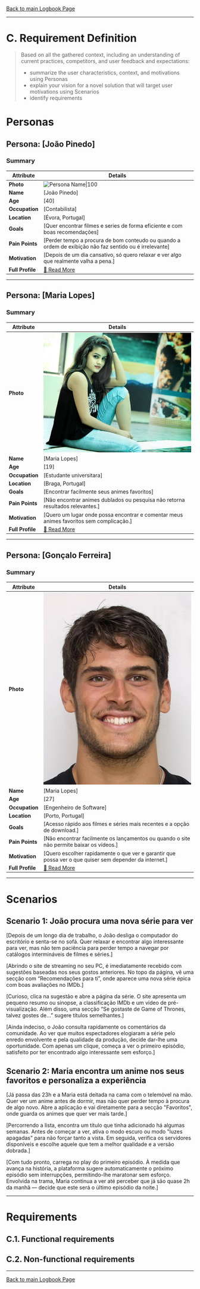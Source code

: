 [Back to main Logbook Page](../hci_logbook.md)

---
# C. Requirement Definition
>	Based on all the gathered context, including an understanding of current practices, competitors, and user feedback and expectations: 
>	- summarize the user characteristics, context, and motivations using Personas
>	- explain your vision for a novel solution that will target user motivations using Scenarios
>	- identify requirements

# Personas

## Persona: [João Pinedo] 
### Summary 
| Attribute        | Details                                       |
| ---------------- | --------------------------------------------- |
| **Photo**        | ![Persona Name\|100](personas/persona1.jpeg)  |
| **Name**         | [João Pinedo]                                |
| **Age**          | [40]                                 |
| **Occupation**   | [Contabilista]                           |
| **Location**     | [Évora, Portugal]                               |
| **Goals**        | [Quer encontrar filmes e series de forma eficiente e com boas recomendações]           |
| **Pain Points**  | [Perder tempo a procura de bom conteudo ou quando a ordem de exibição não faz sentido ou é irrelevante]              |
| **Motivation**   | [Depois de um dia cansativo, só quero relaxar e ver algo que realmente valha a pena.]                |
| **Full Profile** | [📄 Read More](personas/persona1_template.md) |

---
## Persona: [Maria Lopes] 
### Summary 
| Attribute        | Details                                       |
| ---------------- | --------------------------------------------- |
| **Photo**        | ![Persona Name](personas/persona2.jpg)            |
| **Name**         | [Maria Lopes]                                |
| **Age**          | [19]                                 |
| **Occupation**   | [Estudante universitara]                           |
| **Location**     | [Braga, Portugal]                               |
| **Goals**        | [Encontrar facilmente seus animes favoritos]           |
| **Pain Points**  | [Não encontrar animes dublados ou pesquisa não retorna resultados relevantes.]              |
| **Motivation**   | [Quero um lugar onde possa encontrar e comentar meus animes favoritos sem complicação.]                |
| **Full Profile** | [📄 Read More](personas/persona2_template.md) |

---
## Persona: [Gonçalo Ferreira] 
### Summary 
| Attribute        | Details                                       |
| ---------------- | --------------------------------------------- |
| **Photo**        | ![Persona Name](personas/persona3.jpg)            |
| **Name**         | [Maria Lopes]                                |
| **Age**          | [27]                                 |
| **Occupation**   | [Engenheiro de Software]                           |
| **Location**     | [Porto, Portugal]                               |
| **Goals**        | [Acesso rápido aos filmes e séries mais recentes e a opção de download.]           |
| **Pain Points**  | [Não encontrar facilmente os lançamentos ou quando o site não permite baixar os vídeos.]              |
| **Motivation**   | [Quero escolher rapidamente o que ver e garantir que possa ver o que quiser sem depender da internet.]                |
| **Full Profile** | [📄 Read More](personas/persona2_template.md) |

---



# Scenarios


## Scenario 1: João procura uma nova série para ver

[Depois de um longo dia de trabalho, o João desliga o computador do escritório e senta-se no sofá. Quer relaxar e encontrar algo interessante para ver, mas não tem paciência para perder tempo a navegar por catálogos intermináveis de filmes e séries.]

[Abrindo o site de streaming no seu PC, é imediatamente recebido com sugestões baseadas nos seus gostos anteriores. No topo da página, vê uma secção com “Recomendações para ti”, onde aparece uma nova série épica com boas avaliações no IMDb.]

[Curioso, clica na sugestão e abre a página da série. O site apresenta um pequeno resumo ou sinopse, a classificação IMDb e um vídeo de pré-visualização. Além disso, uma secção “Se gostaste de Game of Thrones, talvez gostes de...” sugere títulos semelhantes.]

[Ainda indeciso, o João consulta rapidamente os comentários da comunidade. Ao ver que muitos espectadores elogiaram a série pelo enredo envolvente e pela qualidade da produção, decide dar-lhe uma oportunidade. Com apenas um clique, começa a ver o primeiro episódio, satisfeito por ter encontrado algo interessante sem esforço.]

## Scenario 2: Maria encontra um anime nos seus favoritos e personaliza a experiência
[Já passa das 23h e a Maria está deitada na cama com o telemóvel na mão. Quer ver um anime antes de dormir, mas não quer perder tempo à procura de algo novo. Abre a aplicação e vai diretamente para a secção "Favoritos", onde guarda os animes que quer ver mais tarde.]

[Percorrendo a lista, encontra um título que tinha adicionado há algumas semanas. Antes de começar a ver, ativa o modo escuro ou modo "luzes apagadas" para não forçar tanto a vista. Em seguida, verifica os servidores disponíveis e escolhe aquele que tem a melhor qualidade e a versão dobrada.]

[Com tudo pronto, carrega no play do primeiro episódio. À medida que avança na história, a plataforma sugere automaticamente o próximo episódio sem interrupções, permitindo-lhe maratonar sem esforço. Envolvida na trama, Maria continua a ver até perceber que já são quase 2h da manhã — decide que este será o último episódio da noite.]


---


# Requirements





## C.1. Functional requirements


## C.2. Non-functional requirements


---
[Back to main Logbook Page](hci_logbook.md)